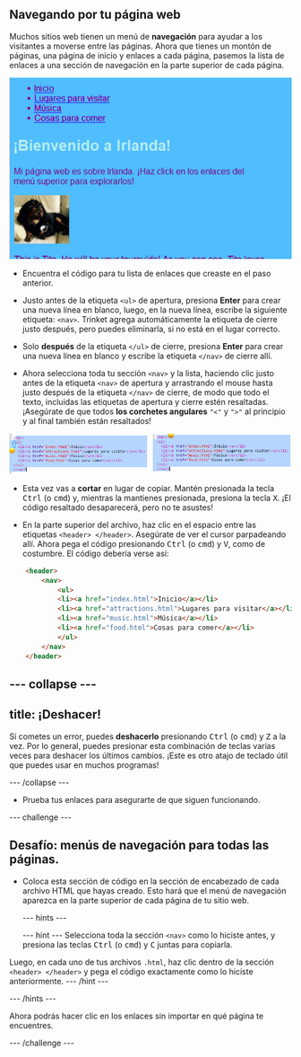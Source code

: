 ## Navegando por tu página web

Muchos sitios web tienen un menú de **navegación** para ayudar a los visitantes a moverse entre las páginas. Ahora que tienes un montón de páginas, una página de inicio y enlaces a cada página, pasemos la lista de enlaces a una sección de navegación en la parte superior de cada página.

![Ejemplo de una página web con enlaces de navegación en la parte superior](images/egNavLinksAtTop.png)

- Encuentra el código para tu lista de enlaces que creaste en el paso anterior.

- Justo antes de la etiqueta `<ul>` de apertura, presiona **Enter** para crear una nueva línea en blanco, luego, en la nueva línea, escribe la siguiente etiqueta: `<nav>`. Trinket agrega automáticamente la etiqueta de cierre justo después, pero puedes eliminarla, si no está en el lugar correcto.

- Solo **después** de la etiqueta `</ul>` de cierre, presiona **Enter** para crear una nueva línea en blanco y escribe la etiqueta `</nav>` de cierre allí.

- Ahora selecciona toda tu sección `<nav>` y la lista, haciendo clic justo antes de la etiqueta `<nav>` de apertura y arrastrando el mouse hasta justo después de la etiqueta `</nav>` de cierre, de modo que todo el texto, incluidas las etiquetas de apertura y cierre estén resaltadas. ¡Asegúrate de que todos **los corchetes angulares** `"<"` y `">"` al principio y al final también están resaltados!

![El texto de la izquierda no está completamente seleccionado mientras que el texto de la derecha lo está](images/egSelectedYayWoops.png)

- Esta vez vas a **cortar** en lugar de copiar. Mantén presionada la tecla <kbd>Ctrl</kbd> (o <kbd>cmd</kbd>) y, mientras la mantienes presionada, presiona la tecla <kbd>X</kbd>. ¡El código resaltado desaparecerá, pero no te asustes!

- En la parte superior del archivo, haz clic en el espacio entre las etiquetas `<header> </header>`. Asegúrate de ver el cursor parpadeando allí. Ahora pega el código presionando <kbd>Ctrl</kbd> (o <kbd>cmd</kbd>) y <kbd>V</kbd>, como de costumbre. El código debería verse así:

```html
    <header>
        <nav>
            <ul>
            <li><a href="index.html">Inicio</a></li>
            <li><a href="attractions.html">Lugares para visitar</a></li>
            <li><a href="music.html">Música</a></li>
            <li><a href="food.html">Cosas para comer</a></li>
            </ul>
        </nav>
    </header>
```

## \--- collapse \---

## title: ¡Deshacer!

Si cometes un error, puedes **deshacerlo** presionando <kbd>Ctrl</kbd> (o <kbd>cmd</kbd>) y <kbd>Z</kbd> a la vez. Por lo general, puedes presionar esta combinación de teclas varias veces para deshacer los últimos cambios. ¡Este es otro atajo de teclado útil que puedes usar en muchos programas!

\--- /collapse \---

- Prueba tus enlaces para asegurarte de que siguen funcionando.

\--- challenge \---

## Desafío: menús de navegación para todas las páginas.

- Coloca esta sección de código en la sección de encabezado de cada archivo HTML que hayas creado. Esto hará que el menú de navegación aparezca en la parte superior de cada página de tu sitio web.
    
    \--- hints \---
    
    \--- hint \--- Selecciona toda la sección `<nav>` como lo hiciste antes, y presiona las teclas <kbd>Ctrl</kbd> (o <kbd>cmd</kbd>) y <kbd>C</kbd> juntas para copiarla.

Luego, en cada uno de tus archivos `.html`, haz clic dentro de la sección `<header> </header>` y pega el código exactamente como lo hiciste anteriormente. \--- /hint \---

\--- /hints \---

Ahora podrás hacer clic en los enlaces sin importar en qué página te encuentres.

\--- /challenge \---